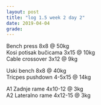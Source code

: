 ```yaml
---
layout: post
title: "log 1.5 week 2 day 2"
date: 2019-04-04
grade:
---
```


Bench press 8x8 @ 50kg   
Kosi potisak bučicama 3x15 @ 10kg   
Cable crossover 3x12 @ 9kg   

Uski bench 8x8 @ 40kg   
Tricpes pushdown 4-5x15 @ 14kg   

A1 Zadnje rame 4x10-12 @ 3kg  
A2 Lateralno rame 4x12-15 @ 3kg  

